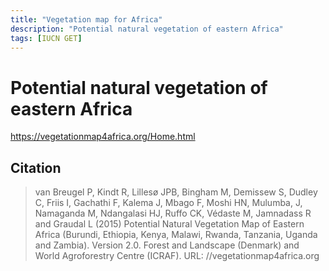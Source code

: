 ```yaml
---
title: "Vegetation map for Africa"
description: "Potential natural vegetation of eastern Africa"
tags: [IUCN GET]
---
```

# Potential natural vegetation of eastern Africa

https://vegetationmap4africa.org/Home.html

## Citation

> van Breugel P, Kindt R, Lillesø JPB, Bingham M, Demissew S, Dudley C, Friis I, Gachathi F, Kalema J, Mbago F, Moshi HN, Mulumba, J, Namaganda M, Ndangalasi HJ, Ruffo CK, Védaste M, Jamnadass R and Graudal L (2015) Potential Natural Vegetation Map of Eastern Africa (Burundi, Ethiopia, Kenya, Malawi, Rwanda, Tanzania, Uganda and Zambia). Version 2.0. Forest and Landscape (Denmark) and World Agroforestry Centre (ICRAF). URL: //vegetationmap4africa.org
